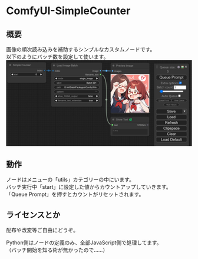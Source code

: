 # ComfyUI-SimpleCounter
## 概要
画像の順次読み込みを補助するシンプルなカスタムノードです。<br>
以下のようにバッチ数を設定して使います。<br>
<img src="sample.jpg"><br>

## 動作
ノードはメニューの「utils」カテゴリーの中にいます。<br>
バッチ実行中「start」に設定した値からカウントアップしていきます。<br>
「Queue Prompt」を押すとカウントがリセットされます。<br>

## ライセンスとか
配布や改変等ご自由にどうぞ。<br>

Python側はノードの定義のみ、全部JavaScript側で処理してます。<br>
（バッチ開始を知る術が無かったので……）<br>